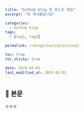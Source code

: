```yaml
---
title: "Github blog 첫 포스트 연습"
excerpt: "첫 게시물입니당"

categories:
  - Github blog
tags:
  - [tag1, tag2]

permalink: /categories3/practice3/

toc: true
toc_sticky: true

date: 2024-02-01
last_modified_at: 2024-02-01
---
```


## 🦥 본문

ㅇㅇㅇ
